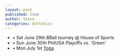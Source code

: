 ```yaml
---
layout: post
published: true
author: Steve
categories: Athletics
---
```

- • Sat June 29th BBall tourney @ House of Sports
- • Sun June 30th PhilUSA Playoffs vs. 'Green'
- • Mon July 1st [Yoga](https://www.instagram.com/tvyogi)
